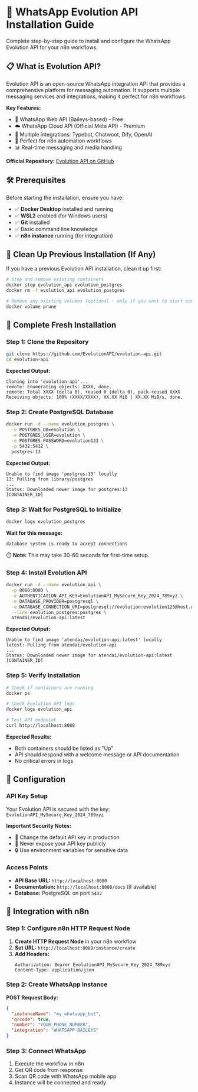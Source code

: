 # 🚀 WhatsApp Evolution API Installation Guide

Complete step-by-step guide to install and configure the WhatsApp Evolution API for your n8n workflows.

## 📋 What is Evolution API?

Evolution API is an open-source WhatsApp integration API that provides a comprehensive platform for messaging automation. It supports multiple messaging services and integrations, making it perfect for n8n workflows.

**Key Features:**
- 📱 WhatsApp Web API (Baileys-based) - Free
- ☁️ WhatsApp Cloud API (Official Meta API) - Premium
- 🤖 Multiple integrations: Typebot, Chatwoot, Dify, OpenAI
- 🔗 Perfect for n8n automation workflows
- 📊 Real-time messaging and media handling

**Official Repository:** [Evolution API on GitHub](https://github.com/EvolutionAPI/evolution-api)

## 🛠️ Prerequisites

Before starting the installation, ensure you have:

- ✅ **Docker Desktop** installed and running
- ✅ **WSL2** enabled (for Windows users)
- ✅ **Git** installed
- ✅ Basic command line knowledge
- ✅ **n8n instance** running (for integration)

## 🧹 Clean Up Previous Installation (If Any)

If you have a previous Evolution API installation, clean it up first:

```bash
# Stop and remove existing containers
docker stop evolution_api evolution_postgres
docker rm -f evolution_api evolution_postgres

# Remove any existing volumes (optional - only if you want to start completely fresh)
docker volume prune
```

## 🚀 Complete Fresh Installation

### Step 1: Clone the Repository

```bash
git clone https://github.com/EvolutionAPI/evolution-api.git
cd evolution-api
```

**Expected Output:**
```
Cloning into 'evolution-api'...
remote: Enumerating objects: XXXX, done.
remote: Total XXXX (delta 0), reused 0 (delta 0), pack-reused XXXX
Receiving objects: 100% (XXXX/XXXX), XX.XX MiB | XX.XX MiB/s, done.
```

### Step 2: Create PostgreSQL Database

```bash
docker run -d --name evolution_postgres \
  -e POSTGRES_DB=evolution \
  -e POSTGRES_USER=evolution \
  -e POSTGRES_PASSWORD=evolution123 \
  -p 5432:5432 \
  postgres:13
```

**Expected Output:**
```
Unable to find image 'postgres:13' locally
13: Pulling from library/postgres
...
Status: Downloaded newer image for postgres:13
[CONTAINER_ID]
```

### Step 3: Wait for PostgreSQL to Initialize

```bash
docker logs evolution_postgres
```

**Wait for this message:**
```
database system is ready to accept connections
```

⏱️ **Note:** This may take 30-60 seconds for first-time setup.

### Step 4: Install Evolution API

```bash
docker run -d --name evolution_api \
  -p 8080:8080 \
  -e AUTHENTICATION_API_KEY=EvolutionAPI_MySecure_Key_2024_789xyz \
  -e DATABASE_PROVIDER=postgresql \
  -e DATABASE_CONNECTION_URI=postgresql://evolution:evolution123@host.docker.internal:5432/evolution \
  --link evolution_postgres:postgres \
  atendai/evolution-api:latest
```

**Expected Output:**
```
Unable to find image 'atendai/evolution-api:latest' locally
latest: Pulling from atendai/evolution-api
...
Status: Downloaded newer image for atendai/evolution-api:latest
[CONTAINER_ID]
```

### Step 5: Verify Installation

```bash
# Check if containers are running
docker ps

# Check Evolution API logs
docker logs evolution_api

# Test API endpoint
curl http://localhost:8080
```

**Expected Results:**
- Both containers should be listed as "Up"
- API should respond with a welcome message or API documentation
- No critical errors in logs

## 🔧 Configuration

### API Key Setup

Your Evolution API is secured with the key: `EvolutionAPI_MySecure_Key_2024_789xyz`

**Important Security Notes:**
- 🔐 Change the default API key in production
- 🚫 Never expose your API key publicly
- 🔒 Use environment variables for sensitive data

### Access Points

- **API Base URL:** `http://localhost:8080`
- **Documentation:** `http://localhost:8080/docs` (if available)
- **Database:** PostgreSQL on port `5432`

## 🔗 Integration with n8n

### Step 1: Configure n8n HTTP Request Node

1. **Create HTTP Request Node** in your n8n workflow
2. **Set URL:** `http://localhost:8080/instance/create`
3. **Add Headers:**
   ```
   Authorization: Bearer EvolutionAPI_MySecure_Key_2024_789xyz
   Content-Type: application/json
   ```

### Step 2: Create WhatsApp Instance

**POST Request Body:**
```json
{
  "instanceName": "my_whatsapp_bot",
  "qrcode": true,
  "number": "YOUR_PHONE_NUMBER",
  "integration": "WHATSAPP-BAILEYS"
}
```

### Step 3: Connect WhatsApp

1. Execute the workflow in n8n
2. Get QR code from response
3. Scan QR code with WhatsApp mobile app
4. Instance will be connected and ready
